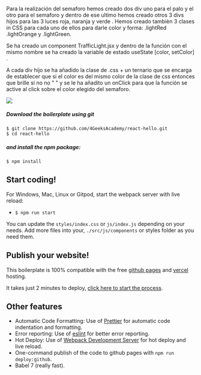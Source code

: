 Para la realización del semaforo hemos creado dos div uno para el palo y el otro para el semaforo y dentro de ese ultimo hemos creado otros 3 divs hijos para las 3 luces roja, naranja y verde .
Hemos creado tambièn 3 clases in CSS para cada uno de ellos para darle color y forma: .lightRed .lightOrange  y .lightGreen.

Se ha creado un component TrafficLight.jsx y dentro de la función con el mismo nombre se ha creado la variable de estado  useState  [color, setColor] .

 A cada div hijo se ha añadido la clase de .css +  un ternario que se encarga de establecer que si el color es del mismo color de la clase de css entonces que brille si no no " " y se le ha añadito un onClick para que la función se active al click sobre el color elegido del semaforo. 

 <img src="/workspace/react-hello/src/img/2022-07-24_18h34_36.png">

##### Download the boilerplate using git

```
$ git clone https://github.com/4GeeksAcademy/react-hello.git
$ cd react-hello
```

##### and install the npm package:
```
$ npm install
```

## Start coding!

For Windows, Mac, Linux or Gitpod, start the webpack server with live reload:
- `$ npm run start`

You can update the `styles/index.css` or `js/index.js` depending on your needs.
Add more files into your, `./src/js/components` or styles folder as you need them.

## Publish your website!

This boilerplate is 100% compatible with the free [github pages](https://pages.github.com/) and [vercel](https://vercel.com/) hosting.

It takes just 2 minutes to deploy, [click here to start the process](https://github.com/4GeeksAcademy/react-hello/blob/master/docs/DEPLOY.md).

## Other features

- Automatic Code Formatting: Use of [Prettier](https://prettier.io/) for automatic code indentation and formatting.
- Error reporting: Use of [eslint](https://eslint.org/) for better error reporting.
- Hot Deploy: Use of [Webpack Development Server](https://webpack.js.org/configuration/dev-server/) for hot deploy and live reload.
- One-command publish of the code to github pages with `npm run deploy:github`.
- Babel 7 (really fast).
